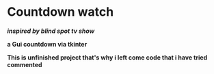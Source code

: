 # Countdown watch 
***inspired by blind spot tv show***

**a Gui countdown via tkinter**

**This is unfinished project that's why i left come code that i have tried commented** 

